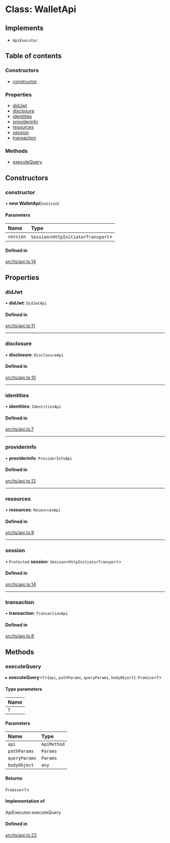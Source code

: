 # Class: WalletApi

## Implements

- `ApiExecutor`

## Table of contents

### Constructors

- [constructor](WalletApi.md#constructor)

### Properties

- [didJwt](WalletApi.md#didjwt)
- [disclosure](WalletApi.md#disclosure)
- [identities](WalletApi.md#identities)
- [providerinfo](WalletApi.md#providerinfo)
- [resources](WalletApi.md#resources)
- [session](WalletApi.md#session)
- [transaction](WalletApi.md#transaction)

### Methods

- [executeQuery](WalletApi.md#executequery)

## Constructors

### constructor

• **new WalletApi**(`session`)

#### Parameters

| Name | Type |
| :------ | :------ |
| `session` | `Session`<`HttpInitiatorTransport`\> |

#### Defined in

[src/ts/api.ts:14](https://gitlab.com/i3-market/code/wp3/t3.2/i3m-wallet-monorepo/-/blob/1f1f2a1/packages/wallet-protocol-api/src/ts/api.ts#L14)

## Properties

### didJwt

• **didJwt**: `DidJwtApi`

#### Defined in

[src/ts/api.ts:11](https://gitlab.com/i3-market/code/wp3/t3.2/i3m-wallet-monorepo/-/blob/1f1f2a1/packages/wallet-protocol-api/src/ts/api.ts#L11)

___

### disclosure

• **disclosure**: `DisclosureApi`

#### Defined in

[src/ts/api.ts:10](https://gitlab.com/i3-market/code/wp3/t3.2/i3m-wallet-monorepo/-/blob/1f1f2a1/packages/wallet-protocol-api/src/ts/api.ts#L10)

___

### identities

• **identities**: `IdentitiesApi`

#### Defined in

[src/ts/api.ts:7](https://gitlab.com/i3-market/code/wp3/t3.2/i3m-wallet-monorepo/-/blob/1f1f2a1/packages/wallet-protocol-api/src/ts/api.ts#L7)

___

### providerinfo

• **providerinfo**: `ProviderInfoApi`

#### Defined in

[src/ts/api.ts:12](https://gitlab.com/i3-market/code/wp3/t3.2/i3m-wallet-monorepo/-/blob/1f1f2a1/packages/wallet-protocol-api/src/ts/api.ts#L12)

___

### resources

• **resources**: `ResourcesApi`

#### Defined in

[src/ts/api.ts:9](https://gitlab.com/i3-market/code/wp3/t3.2/i3m-wallet-monorepo/-/blob/1f1f2a1/packages/wallet-protocol-api/src/ts/api.ts#L9)

___

### session

• `Protected` **session**: `Session`<`HttpInitiatorTransport`\>

#### Defined in

[src/ts/api.ts:14](https://gitlab.com/i3-market/code/wp3/t3.2/i3m-wallet-monorepo/-/blob/1f1f2a1/packages/wallet-protocol-api/src/ts/api.ts#L14)

___

### transaction

• **transaction**: `TransactionApi`

#### Defined in

[src/ts/api.ts:8](https://gitlab.com/i3-market/code/wp3/t3.2/i3m-wallet-monorepo/-/blob/1f1f2a1/packages/wallet-protocol-api/src/ts/api.ts#L8)

## Methods

### executeQuery

▸ **executeQuery**<`T`\>(`api`, `pathParams`, `queryParams`, `bodyObject`): `Promise`<`T`\>

#### Type parameters

| Name |
| :------ |
| `T` |

#### Parameters

| Name | Type |
| :------ | :------ |
| `api` | `ApiMethod` |
| `pathParams` | `Params` |
| `queryParams` | `Params` |
| `bodyObject` | `any` |

#### Returns

`Promise`<`T`\>

#### Implementation of

ApiExecutor.executeQuery

#### Defined in

[src/ts/api.ts:23](https://gitlab.com/i3-market/code/wp3/t3.2/i3m-wallet-monorepo/-/blob/1f1f2a1/packages/wallet-protocol-api/src/ts/api.ts#L23)
